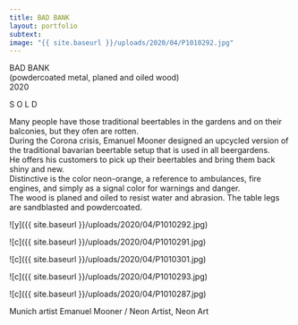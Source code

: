 ```yaml
---
title: BAD BANK
layout: portfolio
subtext: 
image: "{{ site.baseurl }}/uploads/2020/04/P1010292.jpg"
---
```


BAD BANK  
(powdercoated metal, planed and oiled wood)  
2020

S O L D

Many people have those traditional beertables in the gardens and on their balconies, but they ofen are rotten.  
During the Corona crisis, Emanuel Mooner designed an upcycled version of the traditional bavarian beertable setup that is used in all beergardens.  
He offers his customers to pick up their beertables and bring them back shiny and new.  
Distinctive is the color neon-orange, a reference to ambulances, fire engines, and simply as a signal color for warnings and danger.  
The wood is planed and oiled to resist water and abrasion. The table legs are sandblasted and powdercoated.

![y]({{ site.baseurl }}/uploads/2020/04/P1010292.jpg)

![c]({{ site.baseurl }}/uploads/2020/04/P1010291.jpg)

![c]({{ site.baseurl }}/uploads/2020/04/P1010301.jpg)

![c]({{ site.baseurl }}/uploads/2020/04/P1010293.jpg)

![c]({{ site.baseurl }}/uploads/2020/04/P1010287.jpg)

Munich artist Emanuel Mooner / Neon Artist, Neon Art